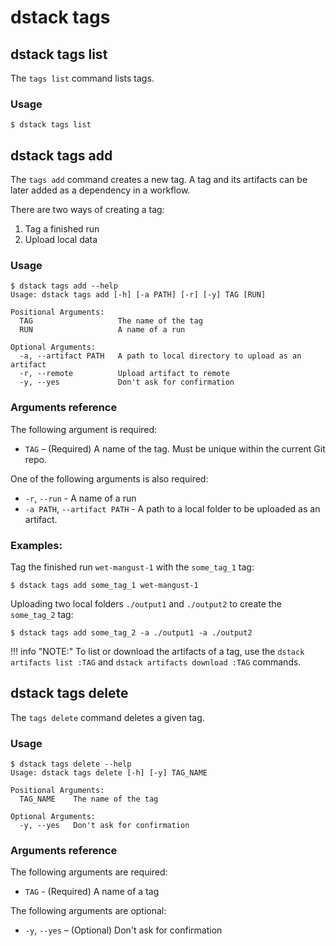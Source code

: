 # dstack tags

## dstack tags list

The `tags list` command lists tags.

### Usage

<div class="termy">

```shell
$ dstack tags list
```

</div>

## dstack tags add

The `tags add` command creates a new tag. A tag and its artifacts can be later added as a dependency in a workflow.

There are two ways of creating a tag:

1. Tag a finished run 
2. Upload local data

### Usage

<div class="termy">

```shell
$ dstack tags add --help
Usage: dstack tags add [-h] [-a PATH] [-r] [-y] TAG [RUN]

Positional Arguments:
  TAG                   The name of the tag
  RUN                   A name of a run

Optional Arguments:
  -a, --artifact PATH   A path to local directory to upload as an artifact
  -r, --remote          Upload artifact to remote
  -y, --yes             Don't ask for confirmation
```

</div>

### Arguments reference

The following argument is required:

- `TAG` – (Required) A name of the tag. Must be unique within the current Git repo.

One of the following arguments is also required:

- `-r`, `--run` - A name of a run
- `-a PATH`, `--artifact PATH` - A path to a local folder to be uploaded as an artifact.

### Examples:

Tag the finished run `wet-mangust-1` with the `some_tag_1` tag:

<div class="termy">

```shell
$ dstack tags add some_tag_1 wet-mangust-1
```

</div>

Uploading two local folders `./output1` and `./output2` to create the `some_tag_2` tag:

<div class="termy">

```shell
$ dstack tags add some_tag_2 -a ./output1 -a ./output2
```

</div>

!!! info "NOTE:"
    To list or download the artifacts of a tag, use the `dstack artifacts list :TAG` and 
    `dstack artifacts download :TAG` commands.

## dstack tags delete

The `tags delete` command deletes a given tag.

### Usage

<div class="termy">

```shell
$ dstack tags delete --help
Usage: dstack tags delete [-h] [-y] TAG_NAME

Positional Arguments:
  TAG_NAME    The name of the tag

Optional Arguments:
  -y, --yes   Don't ask for confirmation
```

</div>

### Arguments reference

The following arguments are required:

- `TAG` - (Required) A name of a tag

The following arguments are optional:

-  `-y`, `--yes` – (Optional) Don't ask for confirmation 